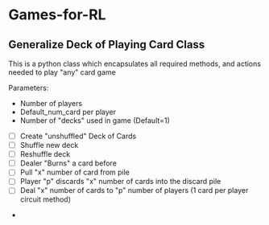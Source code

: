 # Games-for-RL



## Generalize Deck of Playing Card Class

This is a python class which encapsulates all required methods, and actions needed to play "any" card game

Parameters: 
* Number of players 
* Default_num_card per player
* Number of "decks" used in game (Default=1) 


- [ ] Create "unshuffled" Deck of Cards 
- [ ] Shuffle new deck 
- [ ] Reshuffle deck
- [ ] Dealer "Burns" a card before 
- [ ] Pull "x" number of card from pile
- [ ] Player "p" discards "x" number of cards into the discard pile  
- [ ] Deal "x" number of cards to "p" number of players (1 card per player circuit method)
- 
